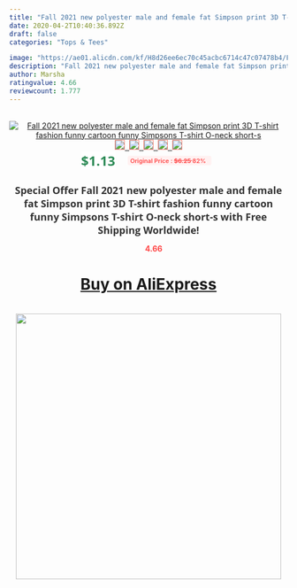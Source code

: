 ```yaml
---
title: "Fall 2021 new polyester male and female fat Simpson print 3D T-shirt fashion funny cartoon funny Simpsons T-shirt O-neck short-s"
date: 2020-04-2T10:40:36.892Z
draft: false
categories: "Tops & Tees"

image: "https://ae01.alicdn.com/kf/H8d26ee6ec70c45acbc6714c47c07478b4/Fall-2021-new-polyester-male-and-female-fat-Simpson-print-3D-T-shirt-fashion-funny-cartoon.jpg"
description: "Fall 2021 new polyester male and female fat Simpson print 3D T-shirt fashion funny cartoon funny Simpsons T-shirt O-neck short-s"
author: Marsha
ratingvalue: 4.66
reviewcount: 1.777
---
```

<br>
<div style="text-align: center;">
<a href="https://s.click.aliexpress.com/e/_A1kNKd" target="_blank" rel="nofollow noopener noreferrer"><img alt="Fall 2021 new polyester male and female fat Simpson print 3D T-shirt fashion funny cartoon funny Simpsons T-shirt O-neck short-s" class="magnifier-image" src="https://ae01.alicdn.com/kf/H8d26ee6ec70c45acbc6714c47c07478b4/Fall-2021-new-polyester-male-and-female-fat-Simpson-print-3D-T-shirt-fashion-funny-cartoon.jpg_640x640.jpg">
<br>
<img style="border:1px solid salmon" src="https://ae01.alicdn.com/kf/H8d26ee6ec70c45acbc6714c47c07478b4/Fall-2021-new-polyester-male-and-female-fat-Simpson-print-3D-T-shirt-fashion-funny-cartoon.jpg_120x120.jpg">&nbsp;&nbsp;<img style="border:1px solid salmon" src="https://ae01.alicdn.com/kf/H0a22b5ef1ab94f788c04475fb3c95711a/Fall-2021-new-polyester-male-and-female-fat-Simpson-print-3D-T-shirt-fashion-funny-cartoon.jpg_120x120.jpg">&nbsp;&nbsp;<img style="border:1px solid salmon" src="https://ae01.alicdn.com/kf/Hfa32072ecc394ba48af2125632294eadR/Fall-2021-new-polyester-male-and-female-fat-Simpson-print-3D-T-shirt-fashion-funny-cartoon.jpg_120x120.jpg">&nbsp;&nbsp;<img style="border:1px solid salmon" src="https://ae01.alicdn.com/kf/H6788c7fbb0c44b599e2909a623ddf8fdl/Fall-2021-new-polyester-male-and-female-fat-Simpson-print-3D-T-shirt-fashion-funny-cartoon.jpg_120x120.jpg">&nbsp;&nbsp;<img style="border:1px solid salmon" src="https://ae01.alicdn.com/kf/Hbae50f7bd4f74bc8a432e95c59d224d66/Fall-2021-new-polyester-male-and-female-fat-Simpson-print-3D-T-shirt-fashion-funny-cartoon.jpg_120x120.jpg"></a></div><br0>
<div style="text-align: center;"><span style="background-color: white; border: 0px; box-sizing: border-box; color: seagreen; display: inline-block; font-family: &quot;open sans&quot; , &quot;arial&quot; , &quot;helvetica&quot; , sans-serif , &quot;heiti&quot;; font-size: 24px; font-stretch: inherit; font-weight: 700; line-height: inherit; margin: 0px 10px 0px 0px; padding: 0px; vertical-align: middle;">$1.13 </span>
<span style="background: rgb(255 , 241 , 241); border-radius: 3px; border: 0px; box-sizing: border-box; color: #ff4747; display: inline-block; font-family: inherit; font-size: 12px; font-stretch: inherit; font-style: inherit; font-variant: inherit; font-weight: 600; line-height: inherit; margin: 0px; padding: 2px 5px; transform: scale(0.9); vertical-align: middle;">Original Price : <b style="text-decoration: line-through;">$6.25 </b> 82%&nbsp;&nbsp;</span></div>
<h1 style="color: #333333; display: inline-block; font-family: &quot;open sans&quot; , &quot;arial&quot; , &quot;helvetica&quot; , sans-serif , &quot;heiti&quot;; font-size: 18px; font-stretch: inherit; font-weight: 700; text-align: center;">Special Offer Fall 2021 new polyester male and female fat Simpson print 3D T-shirt fashion funny cartoon funny Simpsons T-shirt O-neck short-s with Free Shipping Worldwide!</h1>
<div style="color: #ff4747; text-align: center;">
<img src="https://4.bp.blogspot.com/-M0ZcTcb-5uY/XleCXlxnR4I/AAAAAAAAAEc/OrjgMkXV1oMQFaCRZj5HQwOCBcu3w1FegCPcBGAYYCw/s1600/star.png" style="height: 15px;">&nbsp;<b>4.66</b></div>
<div class="button_cont" align="center"><a class="buynow_a" href="https://s.click.aliexpress.com/e/_A1kNKd" target="_blank" rel="nofollow noopener noreferrer"><H1>Buy on AliExpress</H1></a></div><br>
<div class="separator" style="clear: both; text-align: center;">
<img src="https://lh3.googleusercontent.com/-pTy5HemUv9M/XlePHvY0dAI/AAAAAAAAAE4/0nX5iRUoIWY8eMW9Dpxeirr157OZliDIgCLcBGAsYHQ/s1600/badge.gif" width="480">
</div>

